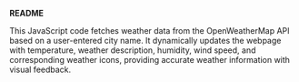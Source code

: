 **README**

This JavaScript code fetches weather data from the OpenWeatherMap API based on a user-entered city name. It dynamically updates the webpage with temperature, weather description, humidity, wind speed, and corresponding weather icons, providing accurate weather information with visual feedback.
